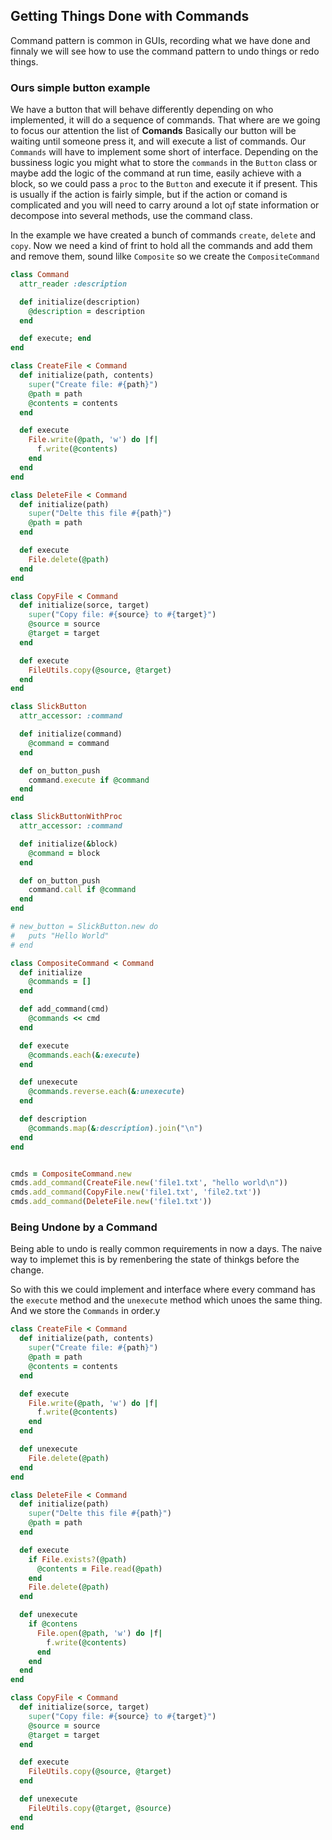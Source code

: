 ## Getting Things Done with Commands
Command pattern is common in GUIs, recording what we have done and finnaly we will see how to use the command pattern to undo things or redo things.

### Ours simple button example
We have a button that will behave differently depending on who implemented, it will do a sequence of commands. That where are we going to focus our attention the list of **Comands**
Basically our button will be waiting until someone press it, and will execute a list of commands.
Our `Commands` will have to implement some short of interface.
Depending on the bussiness logic you might what to store the `commands` in the `Button` class or maybe add the logic of the command at run time, easily achieve with a block, so we could pass a `proc` to the `Button` and execute it if present. This is usually if the action is fairly simple, but if the action or comand is complicated and you will need to carry around a lot o¡f state information or decompose into several methods, use the command class.

In the example we have created a bunch of commands `create`, `delete` and `copy`. Now we need a kind of frint to hold all the commands and add them and remove them, sound lilke `Composite`
so we create the `CompositeCommand`

```ruby
class Command
  attr_reader :description

  def initialize(description)
    @description = description
  end

  def execute; end
end
```

```ruby
class CreateFile < Command
  def initialize(path, contents)
    super("Create file: #{path}")
    @path = path
    @contents = contents
  end

  def execute
    File.write(@path, 'w') do |f|
      f.write(@contents)
    end
  end
end

class DeleteFile < Command
  def initialize(path)
    super("Delte this file #{path}")
    @path = path
  end

  def execute
    File.delete(@path)
  end
end

class CopyFile < Command
  def initialize(sorce, target)
    super("Copy file: #{source} to #{target}")
    @source = source
    @target = target
  end

  def execute
    FileUtils.copy(@source, @target)
  end
end
```

```ruby
class SlickButton
  attr_accessor: :command

  def initialize(command)
    @command = command
  end

  def on_button_push
    command.execute if @command
  end
end

class SlickButtonWithProc
  attr_accessor: :command

  def initialize(&block)
    @command = block
  end

  def on_button_push
    command.call if @command
  end
end

# new_button = SlickButton.new do
#   puts "Hello World"
# end
```

```ruby
class CompositeCommand < Command
  def initialize
    @commands = []
  end

  def add_command(cmd)
    @commands << cmd
  end

  def execute
    @commands.each(&:execute)
  end

  def unexecute
    @commands.reverse.each(&:unexecute)
  end

  def description
    @commands.map(&:description).join("\n")
  end
end


cmds = CompositeCommand.new
cmds.add_command(CreateFile.new('file1.txt', "hello world\n"))
cmds.add_command(CopyFile.new('file1.txt', 'file2.txt'))
cmds.add_command(DeleteFile.new('file1.txt'))

```

### Being Undone by a Command

Being able to undo is really common requirements in now a days.
The naive way to implemet this is by remenbering the state of thinkgs before the change.

So with this we could implement and interface where every command has the `execute` method and the `unexecute` method which unoes the same thing.  And we store the `Commands` in order.y


```ruby
class CreateFile < Command
  def initialize(path, contents)
    super("Create file: #{path}")
    @path = path
    @contents = contents
  end

  def execute
    File.write(@path, 'w') do |f|
      f.write(@contents)
    end
  end

  def unexecute
    File.delete(@path)
  end
end

class DeleteFile < Command
  def initialize(path)
    super("Delte this file #{path}")
    @path = path
  end

  def execute
    if File.exists?(@path)
      @contents = File.read(@path)
    end
    File.delete(@path)
  end

  def unexecute
    if @contens
      File.open(@path, 'w') do |f|
        f.write(@contents)
      end
    end
  end
end

class CopyFile < Command
  def initialize(sorce, target)
    super("Copy file: #{source} to #{target}")
    @source = source
    @target = target
  end

  def execute
    FileUtils.copy(@source, @target)
  end

  def unexecute
    FileUtils.copy(@target, @source)
  end
end
```

